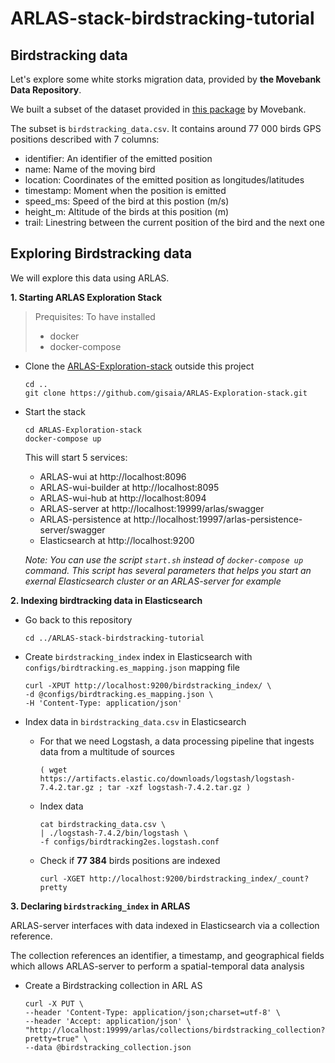 # ARLAS-stack-birdstracking-tutorial

## Birdstracking data

Let's explore some white storks migration data, provided by __the Movebank Data Repository__. 

We built a subset of the dataset provided in [this package](doi:10.5441/001/1.ck04mn78) by Movebank.

The subset is `birdstracking_data.csv`. It contains around 77 000 birds GPS positions described with 7 columns:

- identifier: An identifier of the emitted position
- name: Name of the moving bird
- location: Coordinates of the emitted position as longitudes/latitudes
- timestamp: Moment when the position is emitted
- speed_ms: Speed of the bird at this postion (m/s)
- height_m: Altitude of the birds at this position (m)
- trail: Linestring between the current position of the bird and the next one

## Exploring Birdstracking data

We will explore this data using ARLAS.

__1. Starting ARLAS Exploration Stack__

> Prequisites: To have installed
> - docker
> - docker-compose

- Clone the [ARLAS-Exploration-stack](https://github.com/gisaia/ARLAS-Exploration-stack.git) outside this project

    ```shell
    cd ..
    git clone https://github.com/gisaia/ARLAS-Exploration-stack.git
    ```
- Start the stack 
    ```shell
    cd ARLAS-Exploration-stack
    docker-compose up
    ```
    This will start 5 services:
    - ARLAS-wui at http://localhost:8096
    - ARLAS-wui-builder at http://localhost:8095
    - ARLAS-wui-hub at http://localhost:8094
    - ARLAS-server at http://localhost:19999/arlas/swagger
    - ARLAS-persistence at http://localhost:19997/arlas-persistence-server/swagger
    - Elasticsearch at http://localhost:9200

    _Note: You can use the script `start.sh` instead of `docker-compose up` command. This script has several parameters that helps you start an exernal Elasticsearch cluster or an ARLAS-server for example_

__2. Indexing birdtracking data in Elasticsearch__

- Go back to this repository
    ```shell
    cd ../ARLAS-stack-birdstracking-tutorial
    ```
- Create `birdstracking_index` index in Elasticsearch with `configs/birdtracking.es_mapping.json` mapping file

    ```shell
    curl -XPUT http://localhost:9200/birdstracking_index/ \
    -d @configs/birdtracking.es_mapping.json \
    -H 'Content-Type: application/json'

    ```
- Index data in `birdstracking_data.csv` in Elasticsearch
    - For that we need Logstash, a data processing pipeline that ingests data from a multitude of sources

        ```shell
        ( wget https://artifacts.elastic.co/downloads/logstash/logstash-7.4.2.tar.gz ; tar -xzf logstash-7.4.2.tar.gz )
        ```
    - Index data

        ```shell
        cat birdstracking_data.csv \
        | ./logstash-7.4.2/bin/logstash \
        -f configs/birdtracking2es.logstash.conf
        ```
    - Check if __77 384__ birds positions are indexed

        ```shell
        curl -XGET http://localhost:9200/birdstracking_index/_count?pretty
        ```
__3. Declaring `birdstracking_index` in ARLAS__

ARLAS-server interfaces with data indexed in Elasticsearch via a collection reference.

The collection references an identifier, a timestamp, and geographical fields which allows ARLAS-server to perform a spatial-temporal data analysis


- Create a Birdstracking collection in ARL  AS

    ```shell
    curl -X PUT \
    --header 'Content-Type: application/json;charset=utf-8' \
    --header 'Accept: application/json' \
    "http://localhost:19999/arlas/collections/birdstracking_collection?pretty=true" \
    --data @birdstracking_collection.json
    ```
